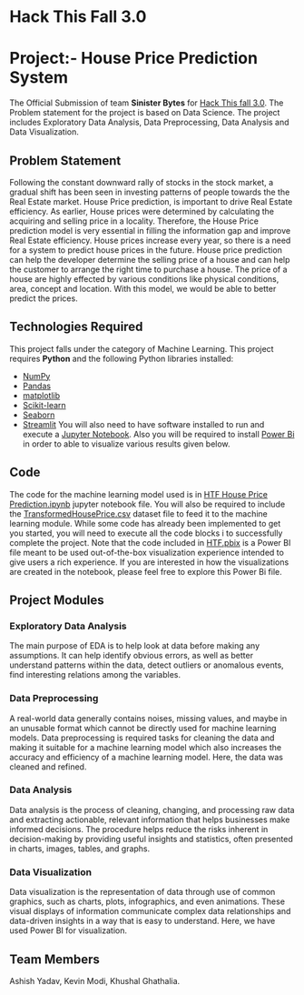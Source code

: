 # Hack This Fall 3.0
# Project:- House Price Prediction System

The Official Submission of team **Sinister Bytes** for [Hack This fall 3.0](https://hackthisfall.tech/). The Problem statement for the project is based on Data Science.  The project includes Exploratory Data Analysis, Data Preprocessing, Data Analysis and Data Visualization.

## Problem Statement

Following the constant downward rally of stocks in the stock market, a gradual shift has been seen in investing patterns of people towards the the Real Estate market. House Price prediction, is important to drive Real Estate efficiency. As earlier, House prices were determined by calculating the acquiring and selling price in a locality. Therefore, the House Price prediction model is very essential in filling the information gap and improve Real Estate efficiency. 
House prices increase every year, so there is a need for a system to predict house prices in the future. House price prediction can help the developer determine the selling price of a house and can help the customer to arrange the right time to purchase a house. The price of a house are highly effected by various conditions like physical conditions, area, concept and location. With this model, we would be able to better predict the prices. 

## Technologies Required

This project falls under the category of Machine Learning. This project requires **Python** and the following Python libraries installed:
-   [NumPy](http://www.numpy.org/)
-   [Pandas](http://pandas.pydata.org/)
-   [matplotlib](http://matplotlib.org/)
-   [Scikit-learn](http://scikit-learn.org/stable/)
-   [Seaborn](https://seaborn.pydata.org/)
-   [Streamlit](https://streamlit.io/)
You will also need to have software installed to run and execute a [Jupyter Notebook](http://jupyter.org/install.html).
Also you will be required to install [Power Bi](https://powerbi.microsoft.com/) in order to able to visualize various results given below.

## Code 
The code for the machine learning model used is in [HTF House Price Prediction.ipynb](https://github.com/khushal786/Hack-This-Fall-3.0-/blob/main/HTF%20House%20Price%20Prediction.ipynb "HTF House Price Prediction.ipynb") jupyter notebook file. You will also be required to include the [TransformedHousePrice.csv](https://github.com/khushal786/Hack-This-Fall-3.0-/blob/main/TransformedHousePrice.csv "TransformedHousePrice.csv") dataset file to feed it to the machine learning module. While some code has already been implemented to get you started, you will need to execute all the code blocks i to successfully complete the project. Note that the code included in [HTF.pbix](https://github.com/khushal786/Hack-This-Fall-3.0-/blob/main/HTF.pbix "HTF.pbix") is a Power BI file meant to be used out-of-the-box visualization experience intended to give users a rich experience. If you are interested in how the visualizations are created in the notebook, please feel free to explore this Power Bi file.

## Project Modules

### Exploratory Data Analysis
The main purpose of EDA is to help look at data before making any assumptions. It can help identify obvious errors, as well as better understand patterns within the data, detect outliers or anomalous events, find interesting relations among the variables.

### Data Preprocessing
A real-world data generally contains noises, missing values, and maybe in an unusable format which cannot be directly used for machine learning models. Data preprocessing is required tasks for cleaning the data and making it suitable for a machine learning model which also increases the accuracy and efficiency of a machine learning model. Here, the data was cleaned and refined.

### Data Analysis
Data analysis is the process of cleaning, changing, and processing raw data and extracting actionable, relevant information that helps businesses make informed decisions. The procedure helps reduce the risks inherent in decision-making by providing useful insights and statistics, often presented in charts, images, tables, and graphs.

### Data Visualization
Data visualization is the representation of data through use of common graphics, such as charts, plots, infographics, and even animations. These visual displays of information communicate complex data relationships and data-driven insights in a way that is easy to understand. Here, we have used Power BI for visualization.

## Team Members
Ashish Yadav, Kevin Modi, Khushal Ghathalia.


